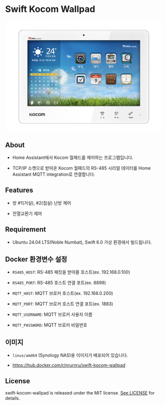 # Swift Kocom Wallpad

![title image](.img/kocom.jpg)

## About

- Home Assistant에서 Kocom 월패드를 제어하는 프로그램입니다.

- TCP/IP 소켓으로 받아온 Kocom 월패드의 RS-485 시리얼 데이터를 Home Assistant MQTT integration로 연결합니다.

## Features

- 방 #1(거실), #2(침실) 난방 제어

- 전열교환기 제어

## Requirement

- Ubuntu 24.04 LTS(Noble Numbat), Swift 6.0 가상 환경에서 빌드됩니다.

## Docker 환경변수 설정

- ``RS485_HOST``: RS-485 패킷을 받아올 호스트(ex. 192.168.0.100)

- ``RS485_PORT``: RS-485 호스트 연결 포트(ex. 8899)

- ``MQTT_HOST``: MQTT 브로커 호스트(ex. 192.168.0.200)

- ``MQTT_PORT``: MQTT 브로커 호스트 연결 포트(ex. 1883)

- ``MQTT_USERNAME``: MQTT 브로커 사용자 이름

- ``MQTT_PASSWORD``: MQTT 브로커 비밀번호

## 이미지

- ``linux/amd64`` (Synology NAS)용 이미지가 배포되어 있습니다.

- <https://hub.docker.com/r/nrurnru/swift-kocom-wallpad>

## License

swift-kocom-wallpad is released under the MIT license. [See LICENSE](https://github.com/nrurnru/swift-kocom-wallpad/blob/master/LICENSE) for details.
